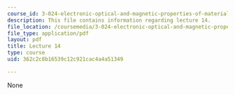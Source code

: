 ```yaml
---
course_id: 3-024-electronic-optical-and-magnetic-properties-of-materials-spring-2013
description: This file contains information regarding lecture 14.
file_location: /coursemedia/3-024-electronic-optical-and-magnetic-properties-of-materials-spring-2013/362c2c8b16539c12c921cac4a4a51349_MIT3_024S13_2012lec14.pdf
file_type: application/pdf
layout: pdf
title: Lecture 14
type: course
uid: 362c2c8b16539c12c921cac4a4a51349

---
```

None